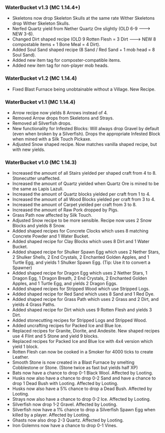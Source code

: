 ### WaterBucket v1.3 (MC 1.14.4+)

* Skeletons now drop Skeleton Skulls at the same rate Wither Skeletons drop Wither Skeleton Skulls.
* Nerfed Quartz yield from Nether Quartz Ore slightly (OLD 6-9 ---> NEW 3-6).
* Changed Dirt shaped recipe (OLD 9 Rotten Flesh = 3 Dirt ---> NEW 8 compostable items + 1 Bone Meal = 4 Dirt).
* Added Soul Sand shaped recipe (8 Sand / Red Sand + 1 mob head = 8 Soul Sand).
* Added new item tag for composter-compatible items.
* Added new item tag for non-player mob heads.

### WaterBucket v1.2 (MC 1.14.4)

* Fixed Blast Furnace being unobtainable without a Village. New Recipe.

### WaterBucket v1.1 (MC 1.14.4)

* Arrow recipe now yields 8 Arrows instead of 4.
* Removed Arrow drops from Skeletons and Strays.
* Removed all Silverfish drops.
* New functionality for Infested Blocks: Will always drop Gravel by default (even when broken by a Silverfish). Drops the appropriate Infested Block when mined with a Silk Touch Pickaxe.
* Adjusted Snow shaped recipe. Now matches vanilla shaped recipe, but with new yields.

### WaterBucket v1.0 (MC 1.14.3)

* Increased the amount of all Stairs yielded per shaped craft from 4 to 8. Stonecutter unaffected.
* Increased the amount of Quartz yielded when Quartz Ore is mined to be the same as Lapis Lazuli.
* Increased the amount of Quartz blocks yielded per craft from 1 to 4.
* Increased the amount of all Wood Blocks yielded per craft from 3 to 4.
* Increased the amount of Carpet yielded per craft from 3 to 8.
* Increased the amount of Raw Pork dropped by Pigs.
* Grass Path now affected by Silk Touch.
* Adjusted Snow recipe to be more sensible. Recipe now uses 2 Snow Blocks and yields 8 Snow.
* Added shaped recipes for Concrete Clocks which uses 8 matching Concrete Powder and 1 Water Bucket.
* Added shaped recipe for Clay Blocks which uses 8 Dirt and 1 Water Bucket.
* Added shaped recipe for Shulker Spawn Egg which uses 2 Nether Stars, 2 Shulker Shells, 2 End Crystals, 2 Enchanted Golden Apples, and 1 Turtle Egg, and yields 1 Shulker Spawn Egg. (Tip: Use it to convert a Spawner)
* Added shaped recipe for Dragon Egg which uses 2 Nether Stars, 1 Dragon Egg, 1 Dragon Breath, 2 End Crystals, 2 Enchanted Golden Apples, and 1 Turtle Egg, and yields 2 Dragon Eggs.
* Added shaped recipes for Stripped Wood which use Stripped Logs.
* Added shaped recipe for Red Sand which uses 8 Sand and 1 Red Dye.
* Added shaped recipe for Grass Path which uses 2 Grass and 2 Dirt, and yields 4 Grass Paths.
* Added shaped recipe for Dirt which uses 9 Rotten Flesh and yields 3 Dirt.
* Added stonecutting recipes for Stripped Logs and Stripped Wood.
* Added uncrafting recipes for Packed Ice and Blue Ice.
* Replaced recipes for Granite, Diorite, and Andesite. New shaped recipes use 4 Flint and 5 Stone and yield 9 blocks.
* Replaced recipes for Packed Ice and Blue Ice with 4x4 version which yield 1 block.
* Rotten Flesh can now be cooked in a Smoker for 4000 ticks to create Leather.
* Smooth Stone is now created in a Blast Furnace by smelting Cobblestone or Stone. (Stone twice as fast but yields half XP)
* Bats now have a chance to drop 0-1 Black Wool. Affected by Looting.
* Husks now also have a chance to drop 0-2 Sand and have a chance to drop 1 Dead Bush with Looting. Affected by Looting.
* Husks now also have a 5% chance to drop a Dead Bush. Affected by Looting.
* Strays now also have a chance to drop 0-2 Ice. Affected by Looting.
* Silverfish now drop 1-2 Gravel. Affected by Looting.
* Silverfish now have a 1% chance to drop a Silverfish Spawn Egg when killed by a player. Affected by Looting.
* Ghasts now also drop 2-3 Quartz. Affected by Looting.
* Iron Golemns now have a chance to drop 0-1 Vines.
